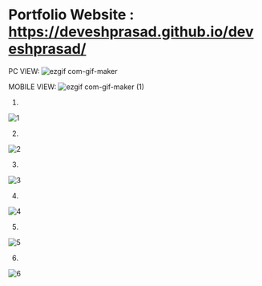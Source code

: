 # Portfolio Website : https://deveshprasad.github.io/deveshprasad/

PC VIEW:
![ezgif com-gif-maker](https://user-images.githubusercontent.com/63739986/110805639-498c1a80-82a7-11eb-8b79-b2e60c503760.gif)

MOBILE VIEW:
![ezgif com-gif-maker (1)](https://user-images.githubusercontent.com/63739986/110806121-c0291800-82a7-11eb-8ec6-a8f1dc423433.gif)

1)
![1](https://user-images.githubusercontent.com/63739986/110804707-6c69ff00-82a6-11eb-912e-92579795c2a3.png)

2)
![2](https://user-images.githubusercontent.com/63739986/110804712-6e33c280-82a6-11eb-800a-5266a4fa301f.png)

3)
![3](https://user-images.githubusercontent.com/63739986/110804716-6f64ef80-82a6-11eb-8f11-ca245300b554.png)

4)
![4](https://user-images.githubusercontent.com/63739986/110804720-6f64ef80-82a6-11eb-8217-6a3728413aa3.png)

5)
![5](https://user-images.githubusercontent.com/63739986/110804724-6ffd8600-82a6-11eb-9811-f2cd2b2d1e30.png)

6)
![6](https://user-images.githubusercontent.com/63739986/110804726-70961c80-82a6-11eb-81be-fb8ef1f75054.png)


